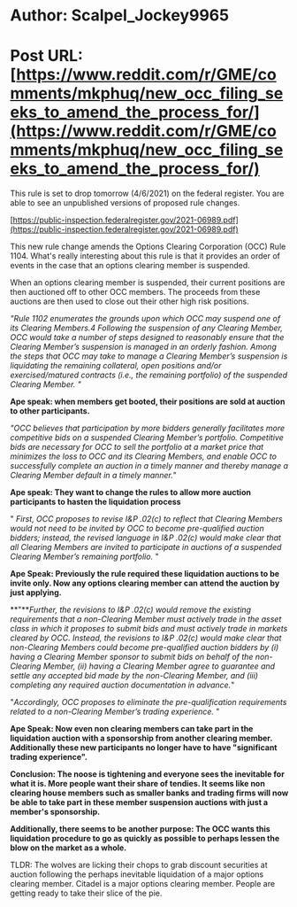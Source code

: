 # Author: Scalpel_Jockey9965
# Post URL: [https://www.reddit.com/r/GME/comments/mkphuq/new_occ_filing_seeks_to_amend_the_process_for/](https://www.reddit.com/r/GME/comments/mkphuq/new_occ_filing_seeks_to_amend_the_process_for/)


This rule is set to drop tomorrow (4/6/2021) on the federal register. You are able to see an unpublished versions of proposed rule changes.

[https://public-inspection.federalregister.gov/2021-06989.pdf](https://public-inspection.federalregister.gov/2021-06989.pdf)

This new rule change amends the Options Clearing Corporation (OCC) Rule 1104. What's really interesting about this rule is that it provides an order of events in the case that an options clearing member is suspended. 

When an options clearing member is suspended, their current positions are then auctioned off to other OCC members. The proceeds from these auctions are then used to close out their other high risk positions. 

*"Rule 1102 enumerates the grounds upon which OCC may suspend one of its Clearing Members.4  Following the suspension of any Clearing Member, OCC would take a number of steps designed to reasonably ensure that the Clearing Member’s suspension is managed in an orderly fashion. Among the steps that OCC may take to manage a Clearing Member’s suspension is liquidating the remaining collateral, open positions and/or exercised/matured contracts (i.e., the remaining portfolio) of the suspended Clearing Member. "* 

**Ape speak: when members get booted, their positions are sold at auction to other participants.**

*"OCC believes that participation by more bidders generally facilitates more competitive bids on a suspended Clearing Member’s portfolio. Competitive bids are necessary for OCC to sell the portfolio at a market price that minimizes the loss to OCC and its Clearing Members, and enable OCC to successfully complete an auction in a timely manner and thereby manage a Clearing Member default in a timely manner.*"  

**Ape speak: They want to change the rules to allow more auction participants to hasten the liquidation process**

" *First, OCC proposes to revise I&P .02(c) to reflect that Clearing Members would not need to be invited by OCC to become pre-qualified auction bidders; instead, the revised language in I&P .02(c) would make clear that all Clearing Members are invited to participate in auctions of a suspended Clearing Member’s remaining portfolio.* "

**Ape Speak: Previously the rule required these liquidation auctions to be invite only. Now any options clearing member can attend the auction by just applying.**

**"***Further, the revisions to I&P .02(c) would remove the existing requirements that a non-Clearing Member must actively trade in the asset class in which it proposes to submit bids and must actively trade in markets cleared by OCC. Instead, the revisions to I&P .02(c) would make clear that non-Clearing Members could become pre-qualified auction bidders by (i) having a Clearing Member sponsor to submit bids on behalf of the non-Clearing Member, (ii) having a Clearing  Member agree to guarantee and settle any accepted bid made by the non-Clearing Member, and (iii) completing any required auction documentation in advance.*" 

"*Accordingly, OCC proposes to eliminate the pre-qualification requirements related to a non-Clearing Member’s trading experience.* "

**Ape Speak: Now even non clearing members can take part in the liquidation auction with a sponsorship from another clearing member.  Additionally these new participants no longer have to have "significant trading experience".**

**Conclusion: The noose is tightening and everyone sees the inevitable for what it is. More people want their share of tendies. It seems like non clearing house members such as smaller banks and trading firms will now be able to take part in these member suspension auctions with just a member's sponsorship.** 

**Additionally, there seems to be another purpose: The OCC wants this liquidation procedure to go as quickly as possible to perhaps lessen the blow on the market as a whole.** 

TLDR: The wolves are licking their chops to grab discount securities at auction following the perhaps inevitable liquidation of a major options clearing member. Citadel is a major options clearing member. People are getting ready to take their slice of the pie.